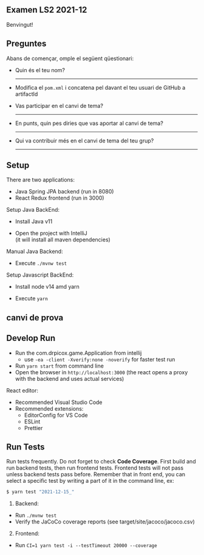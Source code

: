 
## Examen LS2 2021-12

Benvingut!

## Preguntes

Abans de començar, omple el següent qüestionari:

- Quin és el teu nom?
  ________________________________________

- Modifica el `pom.xml` i concatena pel davant el teu usuari 
  de GitHub a artifactId

- Vas participar en el canvi de tema?
  ________________________________________

- En punts, quin pes diries que vas aportar al canvi de tema?
  ______

- Qui va contribuir més en el canvi de tema del teu grup?
  ________________________________________


## Setup

There are two applications:

- Java Spring JPA backend (run in 8080)
- React Redux frontend (run in 3000)

Setup Java BackEnd:

- Install Java v11

- Open the project with IntelliJ  
  (it will install all maven dependencies)

Manual Java Backend:

- Execute `./mvnw test`

Setup Javascript BackEnd:

- Install node v14 amd yarn

- Execute `yarn`

## canvi de prova

## Develop Run

- Run the com.drpicox.game.Application from intellij
  - use `-ea -client -Xverify:none -noverify` for faster test run
- Run `yarn start` from command line
- Open the browser in `http://localhost:3000`
  (the react opens a proxy with the backend and uses actual services)

React editor:

- Recommended Visual Studio Code
- Recommended extensions:
  - EditorConfig for VS Code
  - ESLint
  - Prettier

## Run Tests

Run tests frequently. Do not forget to check **Code Coverage**.
First build and run backend tests, then run frontend tests.
Frontend tests will not pass unless backend tests pass before.
Remember that in front end, you can select a specific test by writing
a part of it in the command line, ex:

```bash
$ yarn test "2021-12-15_"
```

1. Backend:

- Run `./mvnw test`
- Verify the JaCoCo coverage reports (see target/site/jacoco/jacoco.csv)

2. Frontend:

- Run `CI=1 yarn test -i --testTimeout 20000 --coverage`
